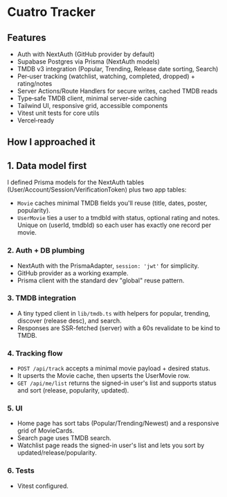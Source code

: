 # Cuatro Tracker

## Features

- Auth with NextAuth (GitHub provider by default)
- Supabase Postgres via Prisma (NextAuth models)
- TMDB v3 integration (Popular, Trending, Release date sorting, Search)
- Per‑user tracking (watchlist, watching, completed, dropped) + rating/notes
- Server Actions/Route Handlers for secure writes, cached TMDB reads
- Type‑safe TMDB client, minimal server‑side caching
- Tailwind UI, responsive grid, accessible components
- Vitest unit tests for core utils
- Vercel‑ready

## How I approached it

## 1. Data model first

I defined Prisma models for the NextAuth tables (User/Account/Session/VerificationToken) plus two app tables:

- `Movie` caches minimal TMDB fields you'll reuse (title, dates, poster, popularity).
- `UserMovie` ties a user to a tmdbId with status, optional rating and notes. Unique on (userId, tmdbId) so each user has exactly one record per movie.

### 2. Auth + DB plumbing

- NextAuth with the PrismaAdapter, `session: 'jwt'` for simplicity.
- GitHub provider as a working example.
- Prisma client with the standard dev "global" reuse pattern.

### 3. TMDB integration

- A tiny typed client in `lib/tmdb.ts` with helpers for popular, trending, discover (release desc), and search.
- Responses are SSR-fetched (server) with a 60s revalidate to be kind to TMDB.

### 4. Tracking flow

- `POST /api/track` accepts a minimal movie payload + desired status.
- It upserts the Movie cache, then upserts the UserMovie row.
- `GET /api/me/list` returns the signed-in user's list and supports status and sort (release, popularity, updated).

### 5. UI

- Home page has sort tabs (Popular/Trending/Newest) and a responsive grid of MovieCards.
- Search page uses TMDB search.
- Watchlist page reads the signed-in user's list and lets you sort by updated/release/popularity.

### 6. Tests

- Vitest configured.
